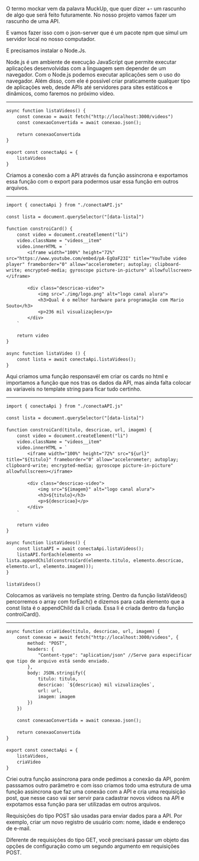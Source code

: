 O termo mockar vem da palavra MuckUp, que quer dizer +- um rascunho de algo que será feito futuramente. No nosso projeto vamos fazer um rascunho de uma API.

E vamos fazer isso com o json-server que é um pacote npm que simul um servidor local no nosso computador.

E precisamos instalar o Node.Js.

Node.js é um ambiente de execução JavaScript que permite executar aplicações desenvolvidas com a linguagem sem depender de um navegador. Com o Node.js podemos executar aplicações sem o uso do navegador. Além disso, com ele é possível criar praticamente qualquer tipo de aplicações web, desde APIs até servidores para sites estáticos e dinâmicos, como faremos no próximo vídeo.

---------------------------------

    async function listaVideos() {
        const conexao = await fetch("http://localhost:3000/videos")
        const conexaoConvertida = await conexao.json();

        return conexaoConvertida
    }

    export const conectaApi = {
        listaVideos
    }

Criamos a conexão com a API através da função assincrona e exportamos essa função com o export para podermos usar essa função em outros arquivos.

---------------------------------

    import { conectaApi } from "./conectaAPI.js"

    const lista = document.querySelector("[data-lista]")

    function constroiCard() {
        const video = document.createElement("li")
        video.className = "videos__item"
        video.innerHTML = `
            <iframe width="100%" height="72%" src="https://www.youtube.com/embed/pA-EgOaF23I" title="YouTube video player" frameborder="0" allow="accelerometer; autoplay; clipboard-write; encrypted-media; gyroscope picture-in-picture" allowfullscreen></iframe>

            <div class="descricao-video">
                <img src="./img/logo.png" alt="logo canal alura">
                <h3>Qual é o melhor hardware para programação com Mario Souto</h3>
                <p>236 mil visualizações</p>
            </div>
        `

        return video
    }

    async function listaVideo () {
        const lista = await conectaApi.listaVideos();
    }

Aqui criamos uma função responsavél em criar os cards no html e importamos a função que nos tras os dados da API, mas ainda falta colocar as variaveis no template string para ficar tudo certinho.

---------------------------------

    import { conectaApi } from "./conectaAPI.js"

    const lista = document.querySelector("[data-lista]")

    function constroiCard(titulo, descricao, url, imagem) {
        const video = document.createElement("li")
        video.className = "videos__item"
        video.innerHTML = `
            <iframe width="100%" height="72%" src="${url}" title="${titulo}" frameborder="0" allow="accelerometer; autoplay; clipboard-write; encrypted-media; gyroscope picture-in-picture" allowfullscreen></iframe>

            <div class="descricao-video">
                <img src="${imagem}" alt="logo canal alura">
                <h3>${titulo}</h3>
                <p>${descricao}</p>
            </div>
        `

        return video
    }

    async function listaVideos() {
        const listaAPI = await conectaApi.listaVideos();
        listaAPI.forEach(elemento => lista.appendChild(constroiCard(elemento.titulo, elemento.descricao, elemento.url, elemento.imagem)));
    }

    listaVideos()

Colocamos as variáveis no template string. Dentro da função listaVideos() percorremos o array com forEach() e dizemos para cada elemento que a const lista é o appendChild da li criada. Essa li é criada dentro da função controiCard().

---------------------------------

    async function criaVideo(titulo, descricao, url, imagem) {
        const conexao = await fetch("http://localhost:3000/videos", {
            method: "POST",
            headers: {
                "Content-type": "aplication/json" //Serve para especificar que tipo de arquivo está sendo enviado.
            },
            body: JSON.stringify({
                titulo: titulo,
                descricao: `${descricao} mil vizualizações`,
                url: url,
                imagem: imagem
            })
        })

        const conexaoConvertida = await conexao.json();

        return conexaoConvertida
    }

    export const conectaApi = {
        listaVideos,
        criaVideo
    }

Criei outra função assincrona para onde pedimos a conexão da API, porém passsamos outro parâmetro  e com isso criamos todo uma estrutura de uma função assincrona que faz uma conexão com a API e cria uma requisição post, que nesse caso vai ser servir para cadastrar novos videos na API e expotamos essa função para ser utilizadas em outros arquivos.

Requisições do tipo POST são usadas para enviar dados para a API. Por exemplo, criar um novo registro de usuário com: nome, idade e endereço de e-mail.

Diferente de requisições do tipo GET, você precisará passar um objeto das opções de configuração como um segundo argumento em requisições POST.

